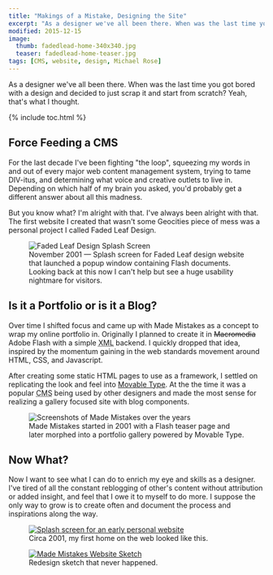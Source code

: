```yaml
---
title: "Makings of a Mistake, Designing the Site"
excerpt: "As a designer we've all been there. When was the last time you got bored with a design and decided to just burn it and start anew?"
modified: 2015-12-15
image: 
  thumb: fadedlead-home-340x340.jpg
  teaser: fadedlead-home-teaser.jpg
tags: [CMS, website, design, Michael Rose]
---
```


As a designer we've all been there. When was the last time you got bored with a design and decided to just scrap it and start from scratch? Yeah, that's what I thought.

{% include toc.html %}

## Force Feeding a CMS

For the last decade I've been fighting "the loop", squeezing my words in and out of every major web content management system, trying to tame DIV-itus, and determining what voice and creative outlets to live in. Depending on which half of my brain you asked, you'd probably get a different answer about all this madness.

But you know what? I'm alright with that. I've always been alright with that. The first website I created that wasn't some Geocities piece of mess was a personal project I called Faded Leaf Design.

<figure>
  <img src="{{ site.url }}/assets/images/faded-leaf-design-2001.jpg" alt="Faded Leaf Design Splash Screen" />
  <figcaption>November 2001 &#8212; Splash screen for Faded Leaf design website that launched a popup window containing Flash documents. Looking back at this now I can't help but see a huge usability nightmare for visitors.</figcaption>
</figure>

## Is it a Portfolio or is it a Blog?

Over time I shifted focus and came up with Made Mistakes as a concept to wrap my online portfolio in. Originally I planned to create it in <del>Macromedia</del> Adobe Flash with a simple <abbr title="Extensible Markup Language">XML</abbr> backend. I quickly dropped that idea, inspired by the momentum gaining in the web standards movement around <abbr>HTML</abbr>, <abbr>CSS</abbr>, and Javascript.

After creating some static HTML pages to use as a framework, I settled on replicating the look and feel into [Movable Type](http://www.movabletype.org/). At the the time it was a popular <abbr title="Content Management System">CMS</abbr> being used by other designers and made the most sense for realizing a gallery focused site with blog components.

<figure>
  <img src="{{ site.url }}/assets/images/made-mistakes-flash-xhtml.jpg" alt="Screenshots of Made Mistakes over the years" />
  <figcaption>Made Mistakes started in 2001 with a Flash teaser page and later morphed into a portfolio gallery powered by Movable Type.</figcaption>
</figure>

## Now What?

Now I want to see what I can do to enrich my eye and skills as a designer. I've tired of all the constant reblogging of other's content without attribution or added insight, and feel that I owe it to myself to do more. I suppose the only way to grow is to create often and document the process and inspirations along the way.

<figure>
  <a href="{{ site.url }}/assets/images/bleedsapathy-splash-page.jpg"><img src="{{ site.url }}/assets/images/bleedsapathy-splash-page.jpg" alt="Splash screen for an early personal website" /></a>
  <figcaption>Circa 2001, my first home on the web looked like this.</figcaption>
</figure>

<figure>
  <a href="{{ site.url }}/assets/images/made-mistakes-sketch.jpg"><img src="{{ site.url }}/assets/images/made-mistakes-sketch.jpg" alt="Made Mistakes Website Sketch" /></a>
  <figcaption>Redesign sketch that never happened.</figcaption>
</figure>
